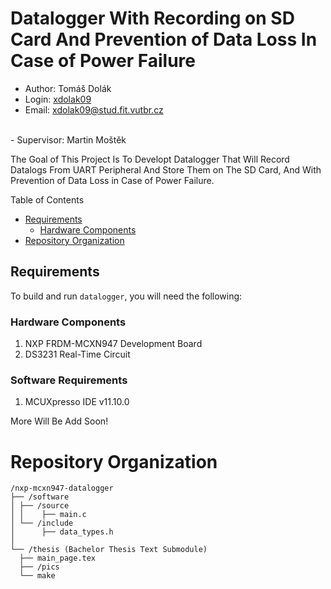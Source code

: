 # Datalogger With Recording on SD Card And Prevention of Data Loss In Case of Power Failure 

- Author: Tomáš Dolák 
- Login: [xdolak09](https://www.vut.cz/lide/tomas-dolak-247220)
- Email: <xdolak09@stud.fit.vutbr.cz>
<br>
- Supervisor: Martin Moštěk 

The Goal of This Project Is To Developt Datalogger That Will Record Datalogs From UART Peripheral And Store Them 
on The SD Card, And With Prevention of Data Loss in Case of Power Failure.   

Table of Contents
- [Requirements](#requirements)
    - [Hardware Components](#hardware-components)
- [Repository Organization](#repository-organization)

## Requirements 
To build and run `datalogger`, you will need the following:

### Hardware Components
1. NXP FRDM-MCXN947 Development Board
2. DS3231 Real-Time Circuit 

### Software Requirements
1. MCUXpresso IDE v11.10.0

More Will Be Add Soon!

# Repository Organization
```
/nxp-mcxn947-datalogger
├── /software
│ ├── /source    
│ │    ├── main.c
│ └── /include 
│      ├── data_types.h
│
└── /thesis (Bachelor Thesis Text Submodule)
  ├── main_page.tex
  ├── /pics
  └── make
```